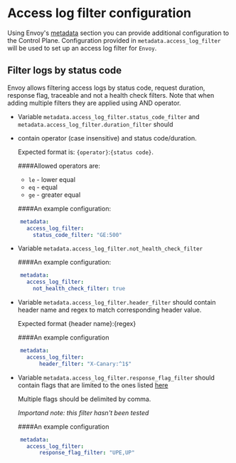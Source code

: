 # Access log filter configuration

Using Envoy's [metadata](https://www.envoyproxy.io/docs/envoy/latest/api-v3/config/core/v3/base.proto.html#core-metadata)
section you can provide additional configuration to the Control Plane.
Configuration provided in `metadata.access_log_filter` will be used to set up an access log filter for `Envoy`.

## Filter logs by status code

Envoy allows filtering access logs by status code, request duration, response flag, traceable and not a health check 
filters. 
Note that when adding multiple filters they are applied using AND operator. 

* Variable `metadata.access_log_filter.status_code_filter` and `metadata.access_log_filter.duration_filter`  should 
* contain operator (case insensitive) and status code/duration.

    Expected format is: `{operator}`:`{status code}`.

    ####Allowed operators are:

  * `le` - lower equal
  * `eq` - equal
  * `ge` - greater equal
    
  ####An example configuration:

```yaml
    metadata:
      access_log_filter:
        status_code_filter: "GE:500"
 ```

* Variable `metadata.access_log_filter.not_health_check_filter`

    ####An example configuration:
```yaml
    metadata:
      access_log_filter:
        not_health_check_filter: true
 ```

* Variable `metadata.access_log_filter.header_filter` should contain header name and regex to match corresponding 
header value.

    Expected format {header name}:{regex}

    ####An example configuration

```yaml
    metadata:
      access_log_filter:
          header_filter: "X-Canary:^1$"
 ```

* Variable `metadata.access_log_filter.response_flag_filter` should contain flags that are limited to the ones listed
[here](https://www.envoyproxy.io/docs/envoy/latest/configuration/observability/access_log/usage#config-access-log-format-response-flags)

    Multiple flags should be delimited by comma.
    
    *Importand note: this filter hasn't been tested*

    ####An example configuration

```yaml
    metadata:
      access_log_filter:
          response_flag_filter: "UPE,UP"
 ```
